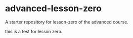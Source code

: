 # advanced-lesson-zero

A starter repository for lesson-zero of the advanced course.

this is a test for lesson zero.
